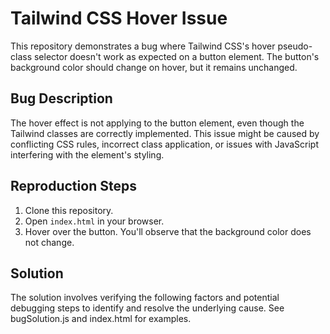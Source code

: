 # Tailwind CSS Hover Issue

This repository demonstrates a bug where Tailwind CSS's hover pseudo-class selector doesn't work as expected on a button element. The button's background color should change on hover, but it remains unchanged.

## Bug Description
The hover effect is not applying to the button element, even though the Tailwind classes are correctly implemented. This issue might be caused by conflicting CSS rules, incorrect class application, or issues with JavaScript interfering with the element's styling.

## Reproduction Steps
1. Clone this repository.
2. Open `index.html` in your browser.
3. Hover over the button. You'll observe that the background color does not change.

## Solution
The solution involves verifying the following factors and potential debugging steps to identify and resolve the underlying cause.  See bugSolution.js and index.html for examples. 
